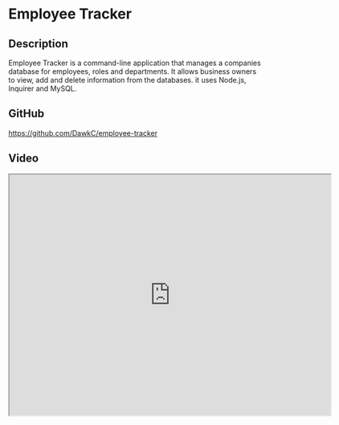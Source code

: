 # Employee Tracker

## Description

Employee Tracker is a command-line application that manages a companies database for employees, roles and departments. It allows business owners to view, add and delete information from the databases. it uses Node.js, Inquirer and MySQL.

## GitHub

https://github.com/DawkC/employee-tracker

## Video

<iframe src="https://drive.google.com/file/d/1kzXcctotYUeI_x0VePtlKwV0HLGfQw6S/preview" width="640" height="480"></iframe>
